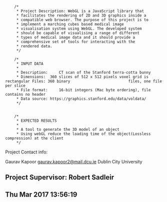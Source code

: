 		/*
		 * Project Description: WebGL is a JavaScript library that
		 * facilitates the rendering of 2D and 3D graphics inside a
		 * compatible web browser. The purpose of this project is to
		 * implement a marching cubes based medical image
		 * visualisation system using WebGL. The developed system
		 * should be capable of visualising a range of different
		 * types of medical image data and it should provide a
		 * comprehensive set of tools for interacting with the
		 * rendered data.
		 */ 

		/*
		 * INPUT DATA
		 * 
		 * Description: 	CT scan of the Stanford terra-cotta bunny
		 * Dimensions: 	360 slices of 512 x 512 pixels voxel grid is rectangular Files: 360 binary 							files, one file per slice
		 * File format: 	16-bit integers (Mac byte ordering), file contains no header 
		 * Data source:	https://graphics.stanford.edu/data/voldata/
		 */


		/*
		 * EXPECTED RESULTS
		 * 
		 * A tool to generate the 3D model of an object 
		 * Using webGL reduce the loading time of the object(Lossless compression) at the client 
		 */


Project Contact info:

Gaurav Kapoor
gaurav.kapoor2@mail.dcu.ie					Dublin City University

Project Supervisor:  Robert Sadleir                  
---------------------------------------------------------------------------
Thu Mar 2017 13:56:19
---------------------------------------------------------------------------